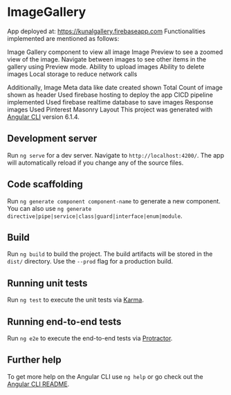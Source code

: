 # ImageGallery
App deployed at: https://kunalgallery.firebaseapp.com
Functionalities implemented are mentioned as follows: 

Image Gallery component to view all image
Image Preview to see a zoomed view of the image.
Navigate between images to see other items in the gallery using Preview mode.
Ability to upload images
Ability to delete images
Local storage to reduce network calls

Additionally,
Image Meta data like date created shown
Total Count of image shown as header
Used firebase hosting to deploy the app
CICD pipeline implemented
Used firebase realtime database to save images
Response images
Used Pinterest Masonry Layout
This project was generated with [Angular CLI](https://github.com/angular/angular-cli) version 6.1.4.

## Development server

Run `ng serve` for a dev server. Navigate to `http://localhost:4200/`. The app will automatically reload if you change any of the source files.

## Code scaffolding

Run `ng generate component component-name` to generate a new component. You can also use `ng generate directive|pipe|service|class|guard|interface|enum|module`.

## Build

Run `ng build` to build the project. The build artifacts will be stored in the `dist/` directory. Use the `--prod` flag for a production build.

## Running unit tests

Run `ng test` to execute the unit tests via [Karma](https://karma-runner.github.io).

## Running end-to-end tests

Run `ng e2e` to execute the end-to-end tests via [Protractor](http://www.protractortest.org/).

## Further help

To get more help on the Angular CLI use `ng help` or go check out the [Angular CLI README](https://github.com/angular/angular-cli/blob/master/README.md).
